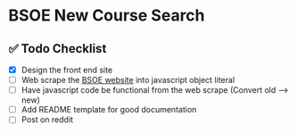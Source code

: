 # BSOE New Course Search

##  ✅ Todo Checklist
- [x] Design the front end site
- [ ] Web scrape the [BSOE website](https://undergrad.soe.ucsc.edu/bsoe-course-renumbering)
      into javascript object literal 
- [ ] Have javascript code be functional from the web scrape (Convert old --> new)
- [ ] Add README template for good documentation 
- [ ] Post on reddit
